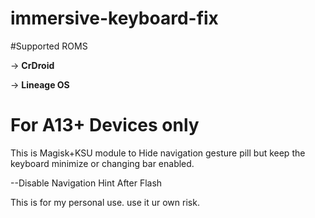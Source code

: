 # immersive-keyboard-fix

#Supported ROMS

-> **CrDroid**

-> **Lineage OS**

# For A13+ Devices only


This is Magisk+KSU module to Hide navigation gesture pill but keep the keyboard minimize or changing bar enabled.

--Disable Navigation Hint After Flash

This is for my personal use. use it ur own risk.

